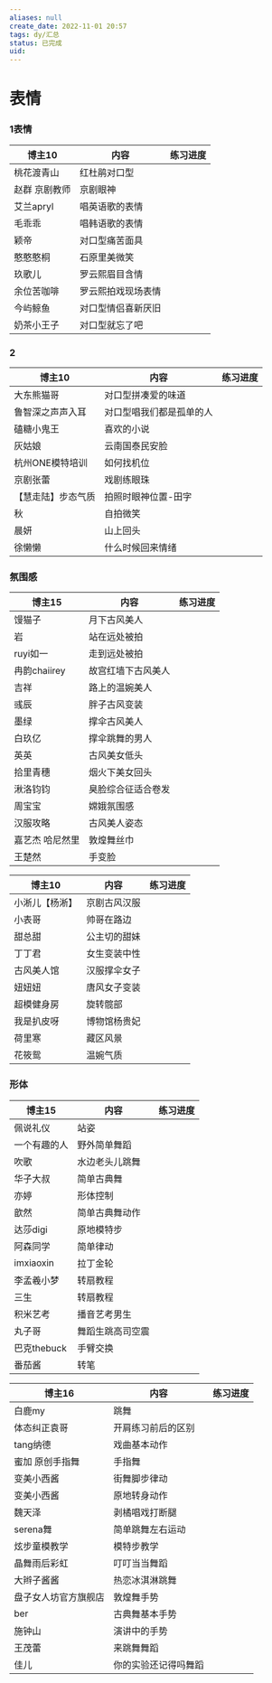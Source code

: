 ```yaml
---
aliases: null
create_date: 2022-11-01 20:57
tags: dy/汇总
status: 已完成 
uid: 
---
```



# 表情

### 1表情

| 博主10 | 内容 | 练习进度 |
| --- | --- | --- |
| 桃花渡青山 | 红杜鹃对口型 |  |
| 赵群 京剧教师 | 京剧眼神 |  |
| 艾兰apryl | 唱英语歌的表情 |  |
| 毛乖乖 | 唱韩语歌的表情 |  |
| 颖帝 | 对口型痛苦面具 |  |
| 憨憨憨桐 | 石原里美微笑 |  |
| 玖歌儿 | 罗云熙眉目含情 |  |
| 余位苦咖啡 | 罗云熙拍戏现场表情 |  |
| 今屿鲸鱼 | 对口型情侣喜新厌旧 |  |
| 奶茶小王子 | 对口型就忘了吧 |  |

### 2

| 博主10 | 内容 | 练习进度 |
| --- | --- | --- |
| 大东熊猫哥 | 对口型拼凑爱的味道 |  |
| 鲁智深之声声入耳 | 对口型唱我们都是孤单的人 |  |
| 磕糖小鬼王 | 喜欢的小说 |  |
| 灰姑娘 | 云南国泰民安脸 |  |
| 杭州ONE模特培训 | 如何找机位 |  |
| 京剧张蕾 | 戏剧练眼珠 |  |
| 【慧走陆】步态气质 | 拍照时眼神位置-田字 |  |
| 秋 | 自拍微笑 |  |
| 晨妍 | 山上回头 |  |
| 徐懒懒 | 什么时候回来情绪 |  |

### 氛围感

| 博主15 | 内容 | 练习进度 |
| --- | --- | --- |
| 馒猫子 | 月下古风美人 |  |
| 岩 | 站在远处被拍 |  |
| ruyi如一 | 走到远处被拍 |  |
| 冉韵chaiirey | 故宫红墙下古风美人 |  |
| 吉祥 | 路上的温婉美人 |  |
| 彧辰 | 胖子古风变装 |  |
| 墨绿 | 撑伞古风美人 |  |
| 白玖亿 | 撑伞跳舞的男人 |  |
| 英英 | 古风美女低头 |  |
| 拾里青穗 | 烟火下美女回头 |  |
| 湫洛钧钧 | 臭脸综合征适合卷发 |  |
| 周宝宝 | 嫦娥氛围感 |  |
| 汉服攻略 | 古风美人姿态 |  |
| 嘉艺杰 哈尼然里 | 敦煌舞丝巾 |  |
| 王楚然 | 手变脸 |  |

| 博主10 | 内容 | 练习进度 |
| --- | --- | --- |
| 小淅儿【杨淅】 | 京剧古风汉服 |  |
| 小表哥 | 帅哥在路边 |  |
| 甜总甜 | 公主切的甜妹 |  |
| 丁丁君 | 女生变装中性 |  |
| 古风美人馆 | 汉服撑伞女子 |  |
| 妞妞妞 | 唐风女子变装 |  |
| 超模健身房 | 旋转髋部 |  |
| 我是扒皮呀 | 博物馆杨贵妃 |  |
| 荷里寒 | 藏区风景 |  |
| 花筱鸳 | 温婉气质 |  |

### 形体

| 博主15 | 内容 | 练习进度 |
| --- | --- | --- |
| 佩说礼仪 | 站姿 |  |
| 一个有趣的人 | 野外简单舞蹈 |  |
| 吹歌 | 水边老头儿跳舞 |  |
| 华子大叔 | 简单古典舞 |  |
| 亦婷 | 形体控制 |  |
| 歆然 | 简单古典舞动作 |  |
| 达莎digi | 原地模特步 |  |
| 阿森同学 | 简单律动 |  |
| imxiaoxin | 拉丁金轮 |  |
| 李孟羲小梦 | 转扇教程 |  |
| 三生 | 转扇教程 |  |
| 积米艺考 | 播音艺考男生 |  |
| 丸子哥 | 舞蹈生跳高司空震 |  |
| 巴克thebuck | 手臂交换 |  |
| 番茄酱 | 转笔 |  |

| 博主16 | 内容 | 练习进度 |
| --- | --- | --- |
| 白鹿my | 跳舞 |  |
| 体态纠正袁哥 | 开肩练习前后的区别 |  |
| tang纳德 | 戏曲基本动作 |  |
| 蜜加 原创手指舞 | 手指舞 |  |
| 变美小西酱 | 街舞脚步律动 |  |
| 变美小西酱 | 原地转身动作 |  |
| 魏天泽 | 剥橘唱戏打断腿 |  |
| serena舞 | 简单跳舞左右运动 |  |
| 炫步童模教学 | 模特步教学 |  |
| 晶舞雨后彩虹 | 叮叮当当舞蹈 |  |
| 大辫子酱酱 | 热恋冰淇淋跳舞 |  |
| 盘子女人坊官方旗舰店 | 敦煌舞手势 |  |
| ber | 古典舞基本手势 |  |
| 施钟山 | 演讲中的手势 |  |
| 王茂蕾 | 来跳舞舞蹈 |  |
| 佳儿 | 你的实验还记得吗舞蹈 |  |